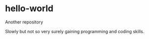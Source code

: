 # hello-world
Another repository

Slowly but not so very surely gaining programming and coding skills.
